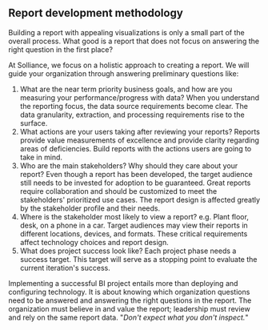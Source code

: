## Report development methodology

Building a report with appealing visualizations is only a small part of the overall process. What good is a report that does not focus on answering the right question in the first place?

At Solliance, we focus on a holistic approach to creating a report. We will guide your organization through answering preliminary questions like:

1. What are the near term priority business goals, and how are you measuring your performance/progress with data? When you understand the reporting focus, the data source requirements become clear. The data granularity, extraction, and processing requirements rise to the surface.
2. What actions are your users taking after reviewing your reports? Reports provide value measurements of excellence and provide clarity regarding areas of deficiencies. Build reports with the actions users are going to take in mind.
3. Who are the main stakeholders? Why should they care about your report? Even though a report has been developed, the target audience still needs to be invested for adoption to be guaranteed. Great reports require collaboration and should be customized to meet the stakeholders' prioritized use cases. The report design is affected greatly by the stakeholder profile and their needs.
4. Where is the stakeholder most likely to view a report? e.g. Plant floor, desk, on a phone in a car. Target audiences may view their reports in different locations, devices, and formats. These critical requirements affect technology choices and report design.
5. What does project success look like? Each project phase needs a success target. This target will serve as a stopping point to evaluate the current iteration's success.

Implementing a successful BI project entails more than deploying and configuring technology. It is about knowing which organization questions need to be answered and answering the right questions in the report. The organization must believe in and value the report; leadership must review and rely on the same report data. "*Don't expect what you don't inspect.*"

